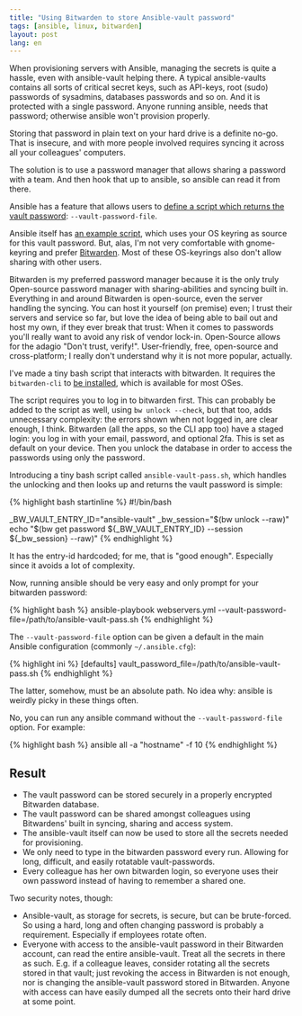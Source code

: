 ```yaml
---
title: "Using Bitwarden to store Ansible-vault password"
tags: [ansible, linux, bitwarden]
layout: post
lang: en
---
```


When provisioning servers with Ansible, managing the secrets is quite a
hassle, even with ansible-vault helping there.  A typical ansible-vaults
contains all sorts of critical secret keys, such as API-keys, root
(sudo) passwords of sysadmins, databases passwords and so on. And it is
protected with a single password. Anyone running ansible, needs that
password; otherwise ansible won't provision properly.

Storing that password in plain text on your hard drive is a definite
no-go. That is insecure, and with more people involved requires syncing
it across all your colleagues' computers.

The solution is to use a password manager that allows sharing a password
with a team. And then hook that up to ansible, so ansible can read it
from there.

Ansible has a feature that allows users to
[define a script which returns the vault password](https://docs.ansible.com/ansible/latest/user_guide/vault.html#providing-vault-passwords):
`--vault-password-file`. 

Ansible itself has [an example
script](https://github.com/ansible/ansible/blob/devel/contrib/vault/vault-keyring-client.py),
which uses your OS keyring as source for this vault password. But, alas,
I'm not very comfortable with gnome-keyring and prefer
[Bitwarden](https://bitwarden.com). Most of these OS-keyrings also don't
allow sharing with other users.

Bitwarden is my preferred password manager because it is the only truly
Open-source password manager with sharing-abilities and syncing built
in. Everything in and around Bitwarden is open-source, even
the server handling the syncing. You can host it yourself (on premise)
even; I trust their servers and service so far, but love the idea of
being able to bail out and host my own, if they ever break that trust:
When it comes to passwords you'll really want to avoid any risk of
vendor lock-in. Open-Source allows for the adagio "Don't trust,
verify!". User-friendly, free, open-source and cross-platform; I really
don't understand why it is not more popular, actually.

I've made a tiny bash script that interacts with bitwarden. It requires the
`bitwarden-cli` to [be
installed](https://help.bitwarden.com/article/cli/#quick-start), which
is available for most OSes.

The script requires you to log in to bitwarden first. This can probably
be added to the script as well, using `bw unlock --check`, but that too,
adds unnecessary complexity: the errors shown when not logged in, are
clear enough, I think.  Bitwarden (all the apps, so the CLI app too)
have a staged login: you log in with your email, password, and optional
2fa. This is set as default on your device. Then you unlock the database
in order to access the passwords using only the password.

Introducing a tiny bash script called  `ansible-vault-pass.sh`, which
handles the unlocking and then looks up and returns the vault password
is simple:

{% highlight bash startinline %}
#!/bin/bash

_BW_VAULT_ENTRY_ID="ansible-vault"
_bw_session="$(bw unlock --raw)"
echo "$(bw get password ${_BW_VAULT_ENTRY_ID} --session ${_bw_session} --raw)"
{% endhighlight %}

It has the entry-id hardcoded; for me, that is "good enough". Especially
since it avoids a lot of complexity.

Now, running ansible should be very easy and only prompt for your
bitwarden password:

{% highlight bash %}
ansible-playbook webservers.yml --vault-password-file=/path/to/ansible-vault-pass.sh
{% endhighlight %}

The `--vault-password-file` option can be given a default in the
main Ansible configuration (commonly `~/.ansible.cfg`):

{% highlight ini %}
[defaults]
vault_password_file=/path/to/ansible-vault-pass.sh
{% endhighlight %}

The latter, somehow, must be an absolute path. No idea why: ansible is weirdly
picky in these things often.

No, you can run any ansible command without the `--vault-password-file`
option. For example:

{% highlight bash %}
ansible all -a "hostname" -f 10
{% endhighlight %}

## Result

* The vault password can be stored securely in a properly encrypted
    Bitwarden database.
* The vault password can be shared amongst colleagues using Bitwardens'
    built in syncing, sharing and access system.
* The ansible-vault itself can now be used to store all the secrets
    needed for provisioning.
* We only need to type in the bitwarden password every run. Allowing for
    long, difficult, and easily rotatable vault-passwords.
* Every colleague has her own bitwarden login, so everyone uses their
    own password instead of having to remember a shared one.

Two security notes, though:

* Ansible-vault, as storage for secrets, is secure, but can be
    brute-forced. So using a hard, long and often changing password is
    probably a requirement. Especially if employees rotate often.
* Everyone with access to the ansible-vault password in their Bitwarden
    account, can read the entire ansible-vault. Treat all the secrets in
    there as such. E.g. if a colleague leaves, consider rotating all the
    secrets stored in that vault; just revoking the access in Bitwarden
    is not enough, nor is changing the ansible-vault password stored in
    Bitwarden. Anyone with access can have easily dumped all the secrets
    onto their hard drive at some point.

